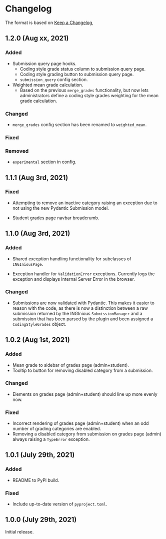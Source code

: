 # Changelog

The format is based on [Keep a Changelog](https://keepachangelog.com/en/1.0.0/),

## 1.2.0 (Aug xx, 2021)

### Added

- Submission query page hooks.
  - Coding style grade status column to submission query page.
  - Coding style grading button to submission query page.
  - `submission_query` config section.
- Weighted mean grade calculation.
  - Based on the previous `merge_grades` functionality, but now lets administrators define a coding style grades weighting for the mean grade calculation.

### Changed

- `merge_grades` config section has been renamed to `weighted_mean`.

### Fixed

### Removed

- `experimental` section in config.

## 1.1.1 (Aug 3rd, 2021)

### Fixed

- Attempting to remove an inactive category raising an exception due to not using the new Pydantic Submission model.

- Student grades page navbar breadcrumb.

## 1.1.0 (Aug 3rd, 2021)

### Added

- Shared exception handling functionality for subclasses of `INGIniousPage`.

- Exception handler for `ValidationError` exceptions. Currently logs the exception and displays Internal Server Error in the browser.

### Changed

- Submissions are now validated with Pydantic. This makes it easier to reason with the code, as there is now a distinction between a raw submission returned by the INGInious `SubmissionManager` and a submission that has been parsed by the plugin and been assigned a `CodingStyleGrades` object.

## 1.0.2 (Aug 1st, 2021)

### Added
- Mean grade to sidebar of grades page (admin+student).
- Tooltip to button for removing disabled category from a submission.

### Changed
- Elements on grades page (admin+student) should line up more evenly now.


### Fixed
- Incorrect rendering of grades page (admin+student) when an odd number of grading categories are enabled.
- Removing a disabled category from submission on grades page (admin) always raising a `TypeError` exception.

## 1.0.1 (July 29th, 2021)

### Added
- README to PyPi build.

### Fixed
- Include up-to-date version of `pyproject.toml`.

## 1.0.0 (July 29th, 2021)

Initial release.
